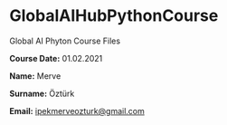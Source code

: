 # GlobalAIHubPythonCourse
Global AI Phyton Course Files

**Course Date:** 01.02.2021  

**Name:** Merve

**Surname:** Öztürk

**Email:** ipekmerveozturk@gmail.com  
